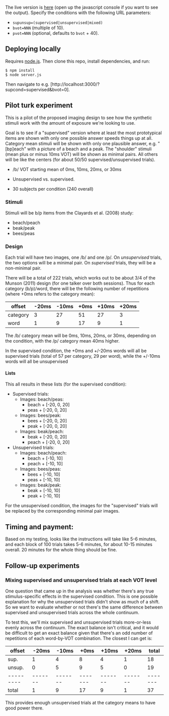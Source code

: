 The live version is [here](https://www.hlp.rochester.edu/bp_adapt/) (open up the javascript console if you want to see the output). Specify the conditions with the following URL parameters:

* `supunsup=(supervised|unsupervised|mixed)`
* `bvot=NNN` (multiple of 10).
* `pvot=NNN` (optional, defaults to `bvot` + 40).

## Deploying locally

Requires [node.js](https://nodejs.org/). Then clone this repo, install dependencies, and run:

```
$ npm install
$ node server.js
```

Then navigate to e.g. [http://localhost:3000/?supcond=supervised&bvot=0].

## Pilot turk experiment

This is a pilot of the proposed imaging design to see how the synthetic stimuli work with the amount of exposure we're looking to use.

Goal is to see if a "supervised" version where at least the most prototypical items are shown with only one possible answer speeds things up at all.  Category mean stimuli will be shown with only one plausible answer, e.g. "[bp]each" with a picture of a beach and a peak.  The "shoulder" stimuli (mean plus or minus 10ms VOT) will be shown as minimal pairs.  All others will be like the centers (for about 50/50 supervised/unsupervised trials).

* /b/ VOT starting mean of 0ms, 10ms, 20ms, or 30ms
* Unsupervised vs. supervised.

* 30 subjects per condition (240 overall)

### Stimuli

Stimuli will be b/p items from the Clayards et al. (2008) study:

* beach/peach
* beak/peak
* bees/peas

### Design

Each trial will have two images, one /b/ and one /p/.  On _unsupervised_ trials, the two options will be a minimal pair.  On _supervised_ trials, they will be a non-minimal pair.

There will be a total of 222 trials, which works out to be about 3/4 of the Munson (2011) design (for one talker over both sessions).  Thus for each category (b/p)/word, there will be the following number of repetitions (where +0ms refers to the category mean):

offset   | -20ms | -10ms | +0ms  | +10ms | +20ms
---------|-------|-------|-------|-------|-------
category | 3     | 27    | 51    | 27    | 3
word     | 1     | 9     | 17    | 9     | 1

The /b/ category mean will be 0ms, 10ms, 20ms, or 30ms, depending on the condition, with the /p/ category mean 40ms higher.

In the supervised condition, the +0ms and +/-20ms words will all be supervised trials (total of 57 per category, 29 per word), while the +/-10ms words will all be unsupervised

#### Lists

This all results in these lists (for the supervised condition):

* Supervised trials:
    * Images: beach/peas:
        * beach + [-20, 0, 20]
        * peas + [-20, 0, 20]
    * Images: bees/peak:
        * bees + [-20, 0, 20]
        * peak + [-20, 0, 20]
    * Images: beak/peach:
        * beak + [-20, 0, 20]
        * peach + [-20, 0, 20]
* Unsupervised trials:
    * Images: beach/peach:
        * beach + [-10, 10]
        * peach + [-10, 10]
    * Images: bees/peas:
        * bees + [-10, 10]
        * peas + [-10, 10]
    * Images: beak/peak:
        * beak + [-10, 10]
        * peak + [-10, 10]

For the unsupervised condition, the images for the "supervised" trials will be replaced by the corresponding minimal pair images.

## Timing and payment: 

Based on my testing, looks like the instructions will take like 5-6 minutes, and each block of 100 trials takes 5-6 minutes, for about 10-15 minutes overall.  20 minutes for the whole thing should be fine.

## Follow-up experiments

### Mixing supervised and unsupervised trials at each VOT level

One question that came up in the analysis was whether there's any true stimulus-specific effects in the supervised condition.  This is one possible explanation for why the unsupervised trials didn't show as much of a shift.  So we want to evaluate whether or not there's the same difference between supervised and unsupervised trials across the whole continuum.

To test this, we'll mix supervised and unsupervised trials more-or-less evenly across the continuum.  The exact balance isn't critical, and it would be difficult to get an exact balance given that there's an odd number of repetitions of each word-by-VOT combination.  The closest I can get is:

offset   | -20ms | -10ms | +0ms  | +10ms | +20ms | total
---------|-------|-------|-------|-------|-------|-------
sup.     | 1     | 4     | 8     | 4     | 1     | 18
unsup.   | 0     | 5     | 9     | 5     | 0     | 19
---------|-------|-------|-------|-------|-------|-------
total    | 1     | 9     | 17    | 9     | 1     | 37

This provides enough unsupervised trials at the category means to have good power there.
